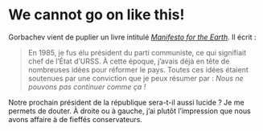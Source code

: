 # We cannot go on like this!

Gorbachev vient de puplier un livre intitulé [*Manifesto for the Earth*](http://www.amazon.fr/exec/obidos/ASIN/1905570023/qid=1147934578/sr=8-2/ref=sr_8_xs_ap_i2_xgl14/402-5334915-1934535). Il écrit :

> En 1985, je fus élu président du parti communiste, ce qui signifiait chef de l’État d’URSS. À cette époque, j’avais déjà en tête de nombreuses idées pour réformer le pays. Toutes ces idées étaient soutenues par une conviction que je peux résumer par : *Nous ne pouvons pas continuer comme ça !*

Notre prochain président de la république sera-t-il aussi lucide ? Je me permets de douter. À droite ou à gauche, j’ai plutôt l’impression que nous avons affaire à de fieffés conservateurs.